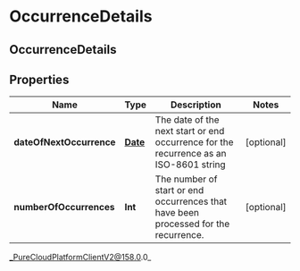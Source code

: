 # OccurrenceDetails

## OccurrenceDetails

## Properties

|Name | Type | Description | Notes|
|------------ | ------------- | ------------- | -------------|
| **dateOfNextOccurrence** | [**Date**](Date) | The date of the next start or end occurrence for the recurrence as an ISO-8601 string | [optional] |
| **numberOfOccurrences** | **Int** | The number of start or end occurrences that have been processed for the recurrence. | [optional] |



_PureCloudPlatformClientV2@158.0.0_
